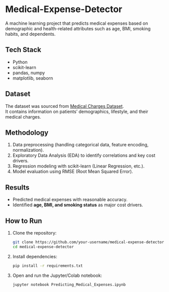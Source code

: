 # Medical-Expense-Detector

A machine learning project that predicts medical expenses based on demographic and health-related attributes such as age, BMI, smoking habits, and dependents.

## Tech Stack
- Python  
- scikit-learn  
- pandas, numpy  
- matplotlib, seaborn  

## Dataset
The dataset was sourced from [Medical Charges Dataset](https://raw.githubusercontent.com/JovianML/opendatasets/master/data/medical-charges.csv).  
It contains information on patients’ demographics, lifestyle, and their medical charges.

## Methodology
1. Data preprocessing (handling categorical data, feature encoding, normalization).  
2. Exploratory Data Analysis (EDA) to identify correlations and key cost drivers.  
3. Regression modeling with scikit-learn (Linear Regression, etc.).  
4. Model evaluation using RMSE (Root Mean Squared Error).  

## Results
- Predicted medical expenses with reasonable accuracy.  
- Identified **age, BMI, and smoking status** as major cost drivers.  

## How to Run
1. Clone the repository:  
   ```bash
   git clone https://github.com/your-username/medical-expense-detector.git
   cd medical-expense-detector

2. Install dependencies:
   ```bash
   pip install -r requirements.txt

3. Open and run the Jupyter/Colab notebook:
   ```bash
   jupyter notebook Predicting_Medical_Expenses.ipynb

